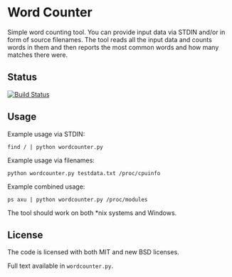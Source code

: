 Word Counter
============

Simple word counting tool. You can provide input data via STDIN and/or in form 
of source filenames. The tool reads all the input data and counts words in them
and then reports the most common words and how many matches there were.


Status
------

[![Build Status](https://travis-ci.org/lietu/wordcounter.svg?branch=master)](https://travis-ci.org/lietu/wordcounter)


Usage
-----

Example usage via STDIN:
```
find / | python wordcounter.py
```

Example usage via filenames:
```
python wordcounter.py testdata.txt /proc/cpuinfo
```

Example combined usage:
```
ps axu | python wordcounter.py /proc/modules
```

The tool should work on both \*nix systems and Windows.


License
-------

The code is licensed with both MIT and new BSD licenses.

Full text available in `wordcounter.py`.
